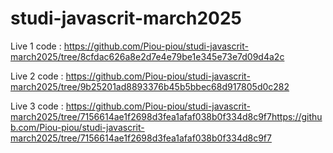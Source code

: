# studi-javascrit-march2025

Live 1 code : https://github.com/Piou-piou/studi-javascrit-march2025/tree/8cfdac626a8e2d7e4e79be1e345e73e7d09d4a2c

Live 2 code : https://github.com/Piou-piou/studi-javascrit-march2025/tree/9b25201ad8893376b45b5bbec68d917805d0c282

Live 3
code : https://github.com/Piou-piou/studi-javascrit-march2025/tree/7156614ae1f2698d3fea1afaf038b0f334d8c9f7https://github.com/Piou-piou/studi-javascrit-march2025/tree/7156614ae1f2698d3fea1afaf038b0f334d8c9f7
